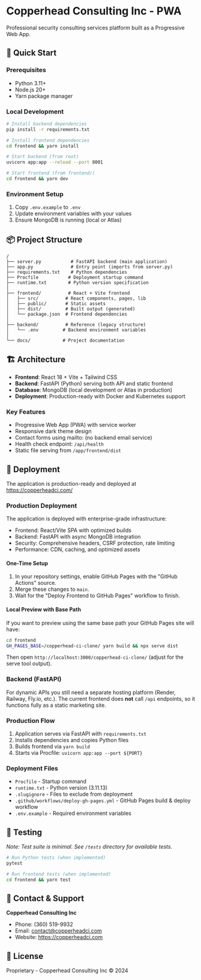 # Copperhead Consulting Inc - PWA

Professional security consulting services platform built as a Progressive Web App.

## 🚀 Quick Start

### Prerequisites
- Python 3.11+
- Node.js 20+
- Yarn package manager

### Local Development

```bash
# Install backend dependencies
pip install -r requirements.txt

# Install frontend dependencies
cd frontend && yarn install

# Start backend (from root)
uvicorn app:app --reload --port 8001

# Start frontend (from frontend/)
cd frontend && yarn dev
```

### Environment Setup

1. Copy `.env.example` to `.env`
2. Update environment variables with your values
3. Ensure MongoDB is running (local or Atlas)

## 📦 Project Structure

```
/
├── server.py           # FastAPI backend (main application)
├── app.py              # Entry point (imports from server.py)
├── requirements.txt    # Python dependencies
├── Procfile           # Deployment startup command
├── runtime.txt        # Python version specification
│
├── frontend/          # React + Vite frontend
│   ├── src/          # React components, pages, lib
│   ├── public/       # Static assets
│   ├── dist/         # Built output (generated)
│   └── package.json  # Frontend dependencies
│
├── backend/          # Reference (legacy structure)
│   └── .env         # Backend environment variables
│
└── docs/            # Project documentation
```

## 🏗️ Architecture

- **Frontend**: React 18 + Vite + Tailwind CSS
- **Backend**: FastAPI (Python) serving both API and static frontend
- **Database**: MongoDB (local development or Atlas in production)
- **Deployment**: Production-ready with Docker and Kubernetes support

### Key Features
- Progressive Web App (PWA) with service worker
- Responsive dark theme design
- Contact forms using mailto: (no backend email service)
- Health check endpoint: `/api/health`
- Static file serving from `/app/frontend/dist`

## 🚢 Deployment

The application is production-ready and deployed at https://copperheadci.com/

### Production Deployment

The application is deployed with enterprise-grade infrastructure:
- Frontend: React/Vite SPA with optimized builds
- Backend: FastAPI with async MongoDB integration
- Security: Comprehensive headers, CSRF protection, rate limiting
- Performance: CDN, caching, and optimized assets

#### One-Time Setup

1. In your repository settings, enable GitHub Pages with the "GitHub Actions" source.
2. Merge these changes to `main`.
3. Wait for the "Deploy Frontend to GitHub Pages" workflow to finish.

#### Local Preview with Base Path

If you want to preview using the same base path your GitHub Pages site will have:

```bash
cd frontend
GH_PAGES_BASE=/copperhead-ci-clone/ yarn build && npx serve dist
```

Then open `http://localhost:3000/copperhead-ci-clone/` (adjust for the serve tool output).

### Backend (FastAPI)

For dynamic APIs you still need a separate hosting platform (Render, Railway, Fly.io, etc.). The current frontend does **not** call `/api` endpoints, so it functions fully as a static marketing site.

### Production Flow
1. Application serves via FastAPI with `requirements.txt`
2. Installs dependencies and copies Python files
3. Builds frontend via `yarn build`
4. Starts via Procfile: `uvicorn app:app --port ${PORT}`

### Deployment Files
- `Procfile` - Startup command
- `runtime.txt` - Python version (3.11.13)
- `.slugignore` - Files to exclude from deployment
- `.github/workflows/deploy-gh-pages.yml` - GitHub Pages build & deploy workflow
- `.env.example` - Required environment variables

## 🧪 Testing

*Note: Test suite is minimal. See `/tests` directory for available tests.*

```bash
# Run Python tests (when implemented)
pytest

# Run frontend tests (when implemented)
cd frontend && yarn test
```

## 📝 Contact & Support

**Copperhead Consulting Inc**
- Phone: (360) 519-9932
- Email: contact@copperheadci.com
- Website: https://copperheadci.com

## 📄 License

Proprietary - Copperhead Consulting Inc © 2024